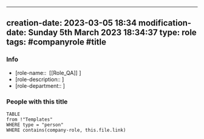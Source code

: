 
---
creation-date: 2023-03-05 18:34 
modification-date: Sunday 5th March 2023 18:34:37
type: role
tags: #companyrole #title
---

### Info

-  [role-name::   [[Role_QA]] ]
- [role-description::  ]
- [role-department:: ]



### People with this title
```dataview
TABLE
from !"Templates"
WHERE type = "person"
WHERE contains(company-role, this.file.link)
```

